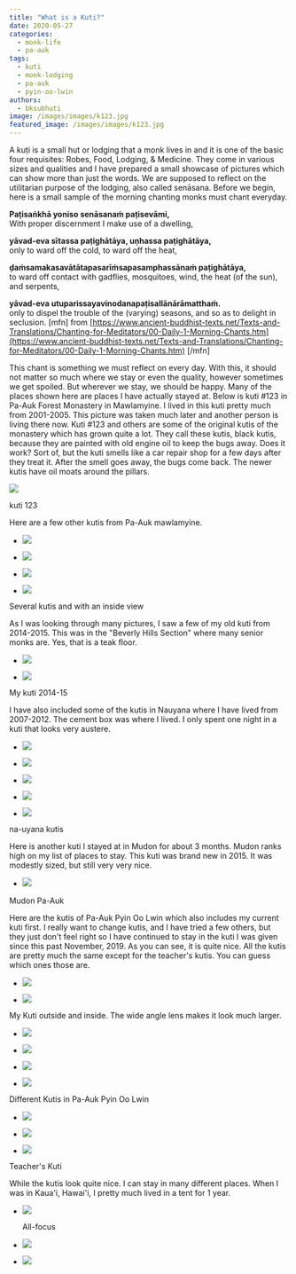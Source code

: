 ```yaml
---
title: "What is a Kuti?"
date: 2020-05-27
categories: 
  - monk-life
  - pa-auk
tags: 
  - kuti
  - monk-lodging
  - pa-auk
  - pyin-oo-lwin
authors: 
  - bksubhuti
image: /images/images/k123.jpg
featured_image: /images/images/k123.jpg
---
```


A kuṭi is a small hut or lodging that a monk lives in and it is one of the basic four requisites: Robes, Food, Lodging, & Medicine. They come in various sizes and qualities and I have prepared a small showcase of pictures which can show more than just the words. We are supposed to reflect on the utilitarian purpose of the lodging, also called senāsana. Before we begin, here is a small sample of the morning chanting monks must chant everyday.

**Paṭisaṅkhā yoniso senāsanaṁ paṭisevāmi,**  
With proper discernment I make use of a dwelling,

**yāvad-eva sītassa paṭighātāya, uṇhassa paṭighātāya,**  
only to ward off the cold, to ward off the heat,

**ḍaṁsamakasavātātapasarīṁsapasamphassānaṁ paṭighātāya,**  
to ward off contact with gadflies, mosquitoes, wind, the heat (of the sun), and serpents,

**yāvad-eva utuparissayavinodanapaṭisallānārāmatthaṁ.**  
only to dispel the trouble of the (varying) seasons, and so as to delight in seclusion. \[mfn\] from [https://www.ancient-buddhist-texts.net/Texts-and-Translations/Chanting-for-Meditators/00-Daily-1-Morning-Chants.htm](https://www.ancient-buddhist-texts.net/Texts-and-Translations/Chanting-for-Meditators/00-Daily-1-Morning-Chants.htm) \[/mfn\]

This chant is something we must reflect on every day. With this, it should not matter so much where we stay or even the quality, however sometimes we get spoiled. But wherever we stay, we should be happy. Many of the places shown here are places I have actually stayed at. Below is kuti #123 in Pa-Auk Forest Monastery in Mawlamyine. I lived in this kuti pretty much from 2001-2005. This picture was taken much later and another person is living there now. Kuti #123 and others are some of the original kutis of the monastery which has grown quite a lot. They call these kutis, black kutis, because they are painted with old engine oil to keep the bugs away. Does it work? Sort of, but the kuti smells like a car repair shop for a few days after they treat it. After the smell goes away, the bugs come back. The newer kutis have oil moats around the pillars.

![](/images/k123.jpg)

kuti 123

Here are a few other kutis from Pa-Auk mawlamyine.

- ![](/images/mawlamyinekuti2outside.jpg)
    
- ![](/images/mawlamyinekuti3.jpg)
    
- ![](/images/small-kuti-mawlamyine.jpg)
    
- ![](/images/mawlamyinekuti.jpg)
    

Several kutis and with an inside view

As I was looking through many pictures, I saw a few of my old kuti from 2014-2015. This was in the "Beverly Hills Section" where many senior monks are. Yes, that is a teak floor.

- ![](/images/mawlamyineoldkuti.jpg)
    
- ![](/images/memawlaminekuti.jpg)
    

My kuti 2014-15

I have also included some of the kutis in Nauyana where I have lived from 2007-2012. The cement box was where I lived. I only spent one night in a kuti that looks very austere.

- ![](/images/Big-Kuti.jpg)
    
- ![](/images/cavenauyana.jpg)
    
- ![](/images/nauyanakuti.jpg)
    
- ![](/images/nauyanakuti2.jpg)
    
- ![](/images/claykuti2.jpg)
    

na-uyana kutis

Here is another kuti I stayed at in Mudon for about 3 months. Mudon ranks high on my list of places to stay. This kuti was brand new in 2015. It was modestly sized, but still very very nice.

- ![](/images/MudonKuti2-rotated.jpg)
    

Mudon Pa-Auk

Here are the kutis of Pa-Auk Pyin Oo Lwin which also includes my current kuti first. I really want to change kutis, and I have tried a few others, but they just don't feel right so I have continued to stay in the kuti I was given since this past November, 2019. As you can see, it is quite nice. All the kutis are pretty much the same except for the teacher's kutis. You can guess which ones those are.

- ![](/images/MyKuti-POL.jpg)
    
- ![](/images/mykuti-POL-1.jpg)
    

My Kuti outside and inside. The wide angle lens makes it look much larger.

- ![](/images/POLskyview.jpg)
    
- ![](/images/manykutipol.jpg)
    
- ![](/images/kutiroad-pol.jpg)
    
- ![](/images/kutiroad-pol2.jpg)
    

Different Kutis in Pa-Auk Pyin Oo Lwin

- ![](/images/ukbvmsakuti2.jpg)
    
- ![](/images/ukmvmsakuti3.jpg)
    
- ![](/images/ukbvmsakuti-rotated.jpg)
    

Teacher's Kuti

While the kutis look quite nice. I can stay in many different places. When I was in Kaua'i, Hawai'i, I pretty much lived in a tent for 1 year.

- ![](/images/kilauea-tent-1024x768.jpg)
    
    All-focus
    
- ![](/images/aninitent2-768x1024.jpg)
    
- ![](/images/AniniTent-576x1024.jpg)